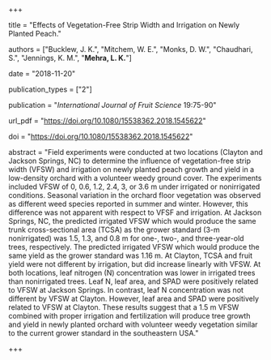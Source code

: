 +++

title = "Effects of Vegetation-Free Strip Width and Irrigation on Newly Planted Peach."

authors = ["Bucklew, J. K.", "Mitchem, W. E.", "Monks, D. W.", "Chaudhari, S.", "Jennings, K. M.", "**Mehra, L. K.**"]

date = "2018-11-20"

publication_types = ["2"]

publication = "*International Journal of Fruit Science* 19:75-90"

url_pdf = "https://doi.org/10.1080/15538362.2018.1545622"

doi = "https://doi.org/10.1080/15538362.2018.1545622"

abstract = "Field experiments were conducted at two locations (Clayton and Jackson Springs, NC) to determine the influence of vegetation-free strip width (VFSW) and irrigation on newly planted peach growth and yield in a low-density orchard with a volunteer weedy ground cover. The experiments included VFSW of 0, 0.6, 1.2, 2.4, 3, or 3.6 m under irrigated or nonirrigated conditions. Seasonal variation in the orchard floor vegetation was observed as different weed species reported in summer and winter. However, this difference was not apparent with respect to VFSF and irrigation. At Jackson Springs, NC, the predicted irrigated VFSW which would produce the same trunk cross-sectional area (TCSA) as the grower standard (3-m nonirrigated) was 1.5, 1.3, and 0.8 m for one-, two-, and three-year-old trees, respectively. The predicted irrigated VFSW which would produce the same yield as the grower standard was 1.16 m. At Clayton, TCSA and fruit yield were not different by irrigation, but did increase linearly with VFSW. At both locations, leaf nitrogen (N) concentration was lower in irrigated trees than nonirrigated trees. Leaf N, leaf area, and SPAD were positively related to VFSW at Jackson Springs. In contrast, leaf N concentration was not different by VFSW at Clayton. However, leaf area and SPAD were positively related to VFSW at Clayton. These results suggest that a 1.5 m VFSW combined with proper irrigation and fertilization will produce tree growth and yield in newly planted orchard with volunteer weedy vegetation similar to the current grower standard in the southeastern USA."

+++